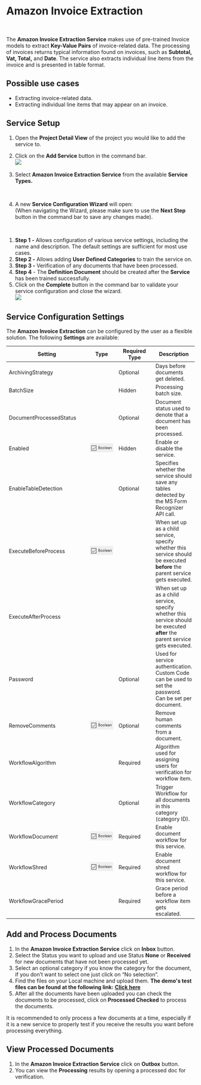 # Amazon Invoice Extraction

<figure><img src="../../.gitbook/assets/image (44) (3).png" alt=""><figcaption></figcaption></figure>

The ​**Amazon Invoice Extraction Service** makes use of pre-trained Invoice models to extract **Key-Value Pairs** of invoice-related data. The processing of invoices returns typical information found on invoices, such as **Subtotal, Vat, Total,** and **Date**. The service also extracts individual line items from the invoice and is presented in table format.

## Possible use cases <a href="#possible-use-cases" id="possible-use-cases"></a>

* Extracting invoice-related data.
* Extracting individual line items that may appear on an invoice.

## Service Setup

1. Open the **Project Detail View** of the project you would like to add the service to.
2. Click on the **Add Service** button in the command bar.\
   ![](<../../.gitbook/assets/image (82) (2).png>)
3.  Select **Amazon Invoice Extraction Service** from the available **Service Types.**

    <figure><img src="../../.gitbook/assets/image (1) (2) (2).png" alt=""><figcaption></figcaption></figure>
4. A new **Service Configuration Wizard** will open:\
   (When navigating the Wizard, please make sure to use the **Next Step** button in the command bar to save any changes made).

<figure><img src="../../.gitbook/assets/image (1) (1) (1) (1) (1) (1) (1) (1).png" alt=""><figcaption></figcaption></figure>

1. **Step 1** **-** Allows configuration of various service settings, including the name and description. The default settings are sufficient for most use cases.
2. **Step 2 -** Allows adding **User Defined Categories** to train the service on.
3. **Step 3 -** Verification of any documents that have been processed.
4. **Step 4** - The **Definition Document** should be created after the **Service** has been trained successfully.
5. Click on the **Complete** button in the command bar to validate your service configuration and close the wizard.\
   ![](<../../.gitbook/assets/image (84) (1).png>)

## Service Configuration Settings

The **Amazon Invoice Extraction** can be configured by the user as a flexible solution. The following **Settings** are available:​

<table><thead><tr><th width="256">Setting</th><th width="126">Type</th><th width="139">Required Type</th><th>Description</th></tr></thead><tbody><tr><td>ArchivingStrategy</td><td><img src="../../.gitbook/assets/image (14) (6).png" alt=""></td><td>Optional</td><td>Days before documents get deleted.</td></tr><tr><td>BatchSize</td><td><img src="../../.gitbook/assets/image (5) (3).png" alt=""></td><td>Hidden</td><td>Processing batch size.</td></tr><tr><td>DocumentProcessedStatus</td><td><img src="../../.gitbook/assets/image (6) (4).png" alt=""></td><td>Optional</td><td>Document status used to denote that a document has been processed.</td></tr><tr><td>Enabled</td><td><img src="../../.gitbook/assets/image (15) (1) (3) (1) (1).png" alt=""></td><td>Hidden</td><td>Enable or disable the service.</td></tr><tr><td>EnableTableDetection</td><td><img src="../../.gitbook/assets/image (15) (5) (1).png" alt=""></td><td>Optional</td><td>Specifies whether the service should save any tables detected by the MS Form Recognizer API call.</td></tr><tr><td>ExecuteBeforeProcess</td><td><img src="../../.gitbook/assets/image (15) (1) (3) (2).png" alt=""></td><td></td><td>When set up as a child service, specify whether this service should be executed <strong>before</strong> the parent service gets executed.</td></tr><tr><td>ExecuteAfterProcess</td><td><img src="../../.gitbook/assets/image (1) (1) (3) (1) (2) (7).png" alt=""></td><td></td><td>When set up as a child service, specify whether this service should be executed <strong>after</strong> the parent service gets executed.</td></tr><tr><td>Password</td><td><img src="../../.gitbook/assets/image (3) (5) (1).png" alt=""></td><td>Optional</td><td>Used for service authentication. Custom Code can be used to set the password. Can be set per document.</td></tr><tr><td>RemoveComments</td><td><img src="../../.gitbook/assets/image (1) (1) (3) (1) (1) (2) (1) (3) (1).png" alt=""></td><td>Optional</td><td>Remove human comments from a document.</td></tr><tr><td>WorkflowAlgorithm</td><td><img src="../../.gitbook/assets/image (2) (7).png" alt=""></td><td>Required</td><td>Algorithm used for assigning users for verification for workflow item.</td></tr><tr><td>WorkflowCategory</td><td><img src="../../.gitbook/assets/image (5) (3).png" alt=""></td><td>Optional</td><td>Trigger Workflow for all documents in this category (category ID).</td></tr><tr><td>WorkflowDocument</td><td><img src="../../.gitbook/assets/image (1) (1) (3) (1) (1) (2) (1) (6) (1).png" alt=""></td><td>Required</td><td>Enable document workflow for this service.</td></tr><tr><td>WorkflowShred</td><td><img src="../../.gitbook/assets/image (1) (1) (3) (1) (1) (2) (1) (4) (1).png" alt=""></td><td>Required</td><td>Enable document shred workflow for this service.</td></tr><tr><td>WorkflowGracePeriod</td><td><img src="../../.gitbook/assets/image (13) (6).png" alt=""></td><td>Required</td><td>Grace period before a workflow item gets escalated.</td></tr></tbody></table>

## Add and Process Documents <a href="#add-and-process-documents" id="add-and-process-documents"></a>

1. In the **Amazon Invoice Extraction Service** click on **Inbox** button.
2. Select the Status you want to upload and use Status **None** or **Received** for new documents that have not been processed yet.
3. Select an optional category if you know the category for the document, if you don’t want to select one just click on “No selection”.
4. Find the files on your Local machine and upload them. **The demo's test files can be found at the following link:** [**Click here**](https://docs.aiforged.com/DemoDocuments/ABBYY%20Classification%20%20Testing.zip)​
5. After all the documents have been uploaded you can check the documents to be processed, click on **Processed Checked** to process the documents.

It is recommended to only process a few documents at a time, especially if it is a new service to properly test if you receive the results you want before processing everything.

## View Processed Documents <a href="#view-processed-documents" id="view-processed-documents"></a>

1. In the **Amazon Invoice Extraction Service** click on **Outbox** button.
2. You can view the **Processing** results by opening a processed doc for verification.

